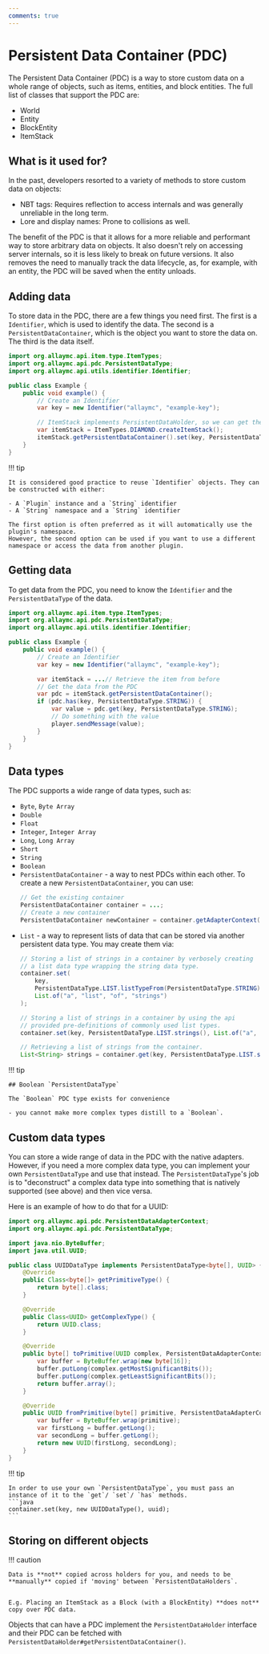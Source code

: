 ```yaml
---
comments: true
---
```


# Persistent Data Container (PDC)

The Persistent Data Container (PDC) is a way to store custom data on a whole range of objects, such as items, entities,
and block entities. The full list of classes that support the PDC are:

- World
- Entity
- BlockEntity
- ItemStack

## What is it used for?

In the past, developers resorted to a variety of methods to store custom data on objects:

- NBT tags: Requires reflection to access internals and was generally unreliable in the long term.
- Lore and display names: Prone to collisions as well.

The benefit of the PDC is that it allows for a more reliable and performant way to store arbitrary data on objects. It
also doesn't rely on accessing server internals, so it is less likely to break on future versions. It also removes the
need to manually track the data lifecycle, as, for example, with an entity, the PDC will be saved when the entity
unloads.

## Adding data

To store data in the PDC, there are a few things you need first. The first is a `Identifier`, which is used to identify
the data. The second is a `PersistentDataContainer`, which is the object you want to store the data on. The third is the
data itself.

```java linenums="1" hl_lines="8 12"
import org.allaymc.api.item.type.ItemTypes;
import org.allaymc.api.pdc.PersistentDataType;
import org.allaymc.api.utils.identifier.Identifier;

public class Example {
    public void example() {
        // Create an Identifier
        var key = new Identifier("allaymc", "example-key");

        // ItemStack implements PersistentDataHolder, so we can get the PDC from it
        var itemStack = ItemTypes.DIAMOND.createItemStack();
        itemStack.getPersistentDataContainer().set(key, PersistentDataType.STRING, "I love AllayMC");
    }
}
```

!!! tip

    It is considered good practice to reuse `Identifier` objects. They can be constructed with either:

    - A `Plugin` instance and a `String` identifier
    - A `String` namespace and a `String` identifier

    The first option is often preferred as it will automatically use the plugin's namespace.
    However, the second option can be used if you want to use a different namespace or access the data from another plugin.

## Getting data

To get data from the PDC, you need to know the `Identifier` and the `PersistentDataType` of the data.

```java linenums="1" hl_lines="13-14"
import org.allaymc.api.item.type.ItemTypes;
import org.allaymc.api.pdc.PersistentDataType;
import org.allaymc.api.utils.identifier.Identifier;

public class Example {
    public void example() {
        // Create an Identifier
        var key = new Identifier("allaymc", "example-key");

        var itemStack = ...// Retrieve the item from before
        // Get the data from the PDC
        var pdc = itemStack.getPersistentDataContainer();
        if (pdc.has(key, PersistentDataType.STRING)) {
            var value = pdc.get(key, PersistentDataType.STRING);
            // Do something with the value
            player.sendMessage(value);
        }
    }
}
```

## Data types

The PDC supports a wide range of data types, such as:

- `Byte`, `Byte Array`
- `Double`
- `Float`
- `Integer`, `Integer Array`
- `Long`, `Long Array`
- `Short`
- `String`
- `Boolean`
- `PersistentDataContainer` - a way to nest PDCs within each other.
  To create a new `PersistentDataContainer`, you can use:
  ```java
  // Get the existing container
  PersistentDataContainer container = ...;
  // Create a new container
  PersistentDataContainer newContainer = container.getAdapterContext().newPersistentDataContainer();
  ```
- `List` - a way to represent lists of data that can be stored via another persistent data type.
  You may create them via:
  ```java
  // Storing a list of strings in a container by verbosely creating
  // a list data type wrapping the string data type.
  container.set(
      key,
      PersistentDataType.LIST.listTypeFrom(PersistentDataType.STRING),
      List.of("a", "list", "of", "strings")
  );
  
  // Storing a list of strings in a container by using the api
  // provided pre-definitions of commonly used list types.
  container.set(key, PersistentDataType.LIST.strings(), List.of("a", "list", "of", "strings"));
  
  // Retrieving a list of strings from the container.
  List<String> strings = container.get(key, PersistentDataType.LIST.strings());
  ```

!!! tip

    ## Boolean `PersistentDataType`

    The `Boolean` PDC type exists for convenience

    - you cannot make more complex types distill to a `Boolean`.

## Custom data types

You can store a wide range of data in the PDC with the native adapters.
However, if you need a more complex data type, you can implement your own `PersistentDataType` and use that instead.
The `PersistentDataType`'s job is to "deconstruct" a complex data type into something that is natively supported (see
above) and then vice versa.

Here is an example of how to do that for a UUID:

```java
import org.allaymc.api.pdc.PersistentDataAdapterContext;
import org.allaymc.api.pdc.PersistentDataType;

import java.nio.ByteBuffer;
import java.util.UUID;

public class UUIDDataType implements PersistentDataType<byte[], UUID> {
    @Override
    public Class<byte[]> getPrimitiveType() {
        return byte[].class;
    }

    @Override
    public Class<UUID> getComplexType() {
        return UUID.class;
    }

    @Override
    public byte[] toPrimitive(UUID complex, PersistentDataAdapterContext context) {
        var buffer = ByteBuffer.wrap(new byte[16]);
        buffer.putLong(complex.getMostSignificantBits());
        buffer.putLong(complex.getLeastSignificantBits());
        return buffer.array();
    }

    @Override
    public UUID fromPrimitive(byte[] primitive, PersistentDataAdapterContext context) {
        var buffer = ByteBuffer.wrap(primitive);
        var firstLong = buffer.getLong();
        var secondLong = buffer.getLong();
        return new UUID(firstLong, secondLong);
    }
}
```

!!! tip

    In order to use your own `PersistentDataType`, you must pass an instance of it to the `get`/ `set`/ `has` methods.
    ```java
    container.set(key, new UUIDDataType(), uuid);
    ```

## Storing on different objects

!!! caution

    Data is **not** copied across holders for you, and needs to be **manually** copied if 'moving' between `PersistentDataHolders`.
    
    
    E.g. Placing an ItemStack as a Block (with a BlockEntity) **does not** copy over PDC data.

Objects that can have a PDC implement the `PersistentDataHolder` interface and their PDC can be fetched with
`PersistentDataHolder#getPersistentDataContainer()`.